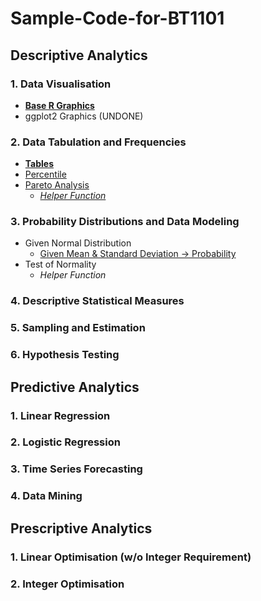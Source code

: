 # Sample-Code-for-BT1101
## Descriptive Analytics
### 1. Data Visualisation
- [**Base R Graphics**](1-1.md)
- ggplot2 Graphics (UNDONE)
### 2. Data Tabulation and Frequencies
- [**Tables**](1-2.md)
- [Percentile]([SC]-Descriptive-Analytics/[SC]-Data-Tabulation-and-Frequencies/[M]-Percentile.md)
- [Pareto Analysis]([SC]-Descriptive-Analytics/[SC]-Data-Tabulation-and-Frequencies/[M]-Pareto-Analysis.md)
  - [_Helper Function_]([SC]-Descriptive-Analytics/[SC]-Data-Tabulation-and-Frequencies/[HF]-Pareto-Analysis.md)
### 3. Probability Distributions and Data Modeling
- Given Normal Distribution
   - [Given Mean & Standard Deviation &#8594; Probability]([SC]-Descriptive-Analytics/[SC]-Probability-Distribution-and-Data-Modeling/[M]-Mean-&-Standard-Deviation-Probability.md)
- Test of Normality
  - _Helper Function_
### 4. Descriptive Statistical Measures
### 5. Sampling and Estimation
### 6. Hypothesis Testing
## Predictive Analytics
### 1. Linear Regression
### 2. Logistic Regression
### 3. Time Series Forecasting
### 4. Data Mining
## Prescriptive Analytics
### 1. Linear Optimisation (w/o Integer Requirement)
### 2. Integer Optimisation

